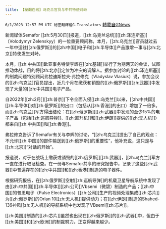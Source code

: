 ```yaml
---
title: 【秘翻在线】乌克兰官员与中共特使对峙
---
```

`6/1/2023 12:57 PM UTC 秘密翻譯組G-Translators` [轉載自GNews](https://gnews.org/articles/1349197)

新闻媒体Semafor [[zh:5月30日]]报道，[[zh:乌克兰总统]][[zh:泽连斯基]]（Volodymyr Zelenskyy）的一位重要顾问称，本月，[[zh:乌克兰]]官员就过去一年中运往[[zh:俄罗斯]]的[[zh:中国]]电子和[[zh:半导体]]产品激增一事与[[zh:北京]]特使发生对峙。

本月，[[zh:中共国]]欧亚事务特使李辉在[[zh:基辅]]举行了为期两天的会谈，试图推动休战，目的将[[zh:北京]]定位为冲突的调解人。据参加讨论的[[zh:泽连斯基]]的制裁问题特别顾问弗拉迪斯拉夫·弗拉修克（Vladyslav Vlasiuk）说，参加会议的[[zh:乌克兰]]官员提出，近几个月在缴获和销毁的[[zh:俄罗斯]][[zh:武器]]中发现了大量的[[zh:中共国]]电子产品。

自2022年[[zh:2月]][[zh:普京]]下令全面入侵[[zh:乌克兰]]以来，[[zh:中共国]][[zh:半导体]]对[[zh:俄罗斯]]的出口（包括从[[zh:香港]]的出口）增加了一倍多。而[[zh:乌克兰]]军方得出结论：在[[zh:俄罗斯]][[zh:武器]]中发现的至少15%的电子产品（包括[[zh:巡航导弹]]、[[zh:直升机]]和[[zh:伊朗]]提供的[[zh:无人机]]）都来自[[zh:中共国]]和[[zh:香港]]。

弗拉修克告诉了Semafor有关与李辉的讨论，“[[zh:乌克兰]]提出了自己的观点：不允许[[zh:中国]]的部件输送到[[zh:俄罗斯]]的重要性”，他补充说，这只是与[[zh:北京]]“对话的开始”。

报道说，对于在战场上缴获或销毁的[[zh:俄罗斯]][[zh:武器]]，[[zh:乌克兰]]军方一直在进行取证检查。在一份与Semafor共享的研究报告中，记录了这些[[zh:武器]]中普遍存在的[[zh:中共国]]和[[zh:香港]]制造的电子器件。

根据研究报告，在[[zh:俄罗斯]]空射[[zh:巡航导弹]]的机载卫星导航系统中发现了由[[zh:中共国]][[zh:半导体]][[zh:公司]]Vbsemi（微碧）制造的产品；[[zh:中国]]的普思电子（Pulse Electronics）[[zh:公司]]生产的视频处理集成[[zh:芯片]]为[[zh:俄罗斯]]的Orlan 10[[zh:无人机]]提供动力；在[[zh:伊朗]]制造的Shahed-136神风[[zh:无人机]]的导航系统中也发现了VBsemi[[zh:芯片]]。

[[zh:美国]]制造的[[zh:芯片]]虽然也出现在[[zh:俄罗斯]]的[[zh:武器]]中，但由于[[zh:美国]]和[[zh:欧洲]]的制裁努力，正变得越来越少。
